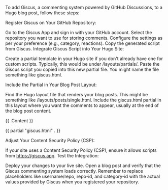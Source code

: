 To add Giscus, a commenting system powered by GitHub Discussions, to a Hugo blog post, follow these steps:

Register Giscus on Your GitHub Repository:

Go to the Giscus App and sign in with your GitHub account.
Select the repository you want to use for storing comments.
Configure the settings as per your preference (e.g., category, reactions).
Copy the generated script from Giscus.
Integrate Giscus Script into Your Hugo Site:

Create a partial template in your Hugo site if you don't already have one for custom scripts. Typically, this would be under /layouts/partials/.
Paste the Giscus script you copied into this new partial file. You might name the file something like giscus.html.

<!-- layouts/partials/giscus.html -->
<script src="https://giscus.app/client.js"
    data-repo="username/repo"
    data-repo-id="repo-id"
    data-category="Announcements"
    data-category-id="category-id"
    data-mapping="pathname"
    data-reactions-enabled="1"
    data-emit-metadata="0"
    data-input-position="top"
    data-theme="preferred_color_scheme"
    data-lang="en"
    crossorigin="anonymous"
    async>
</script>

Include the Partial in Your Blog Post Layout:

Find the Hugo layout file that renders your blog posts. This might be something like /layouts/posts/single.html.
Include the giscus.html partial in this layout where you want the comments to appear, usually at the end of the blog post content.

{{ .Content }}


<!-- Include Giscus comments -->
{{ partial "giscus.html" . }}


Adjust Your Content Security Policy (CSP):

If your site uses a Content Security Policy (CSP), ensure it allows scripts from https://giscus.app.
Test the Integration:

Deploy your changes to your live site.
Open a blog post and verify that the Giscus commenting system loads correctly.
Remember to replace placeholders like username/repo, repo-id, and category-id with the actual values provided by Giscus when you registered your repository.